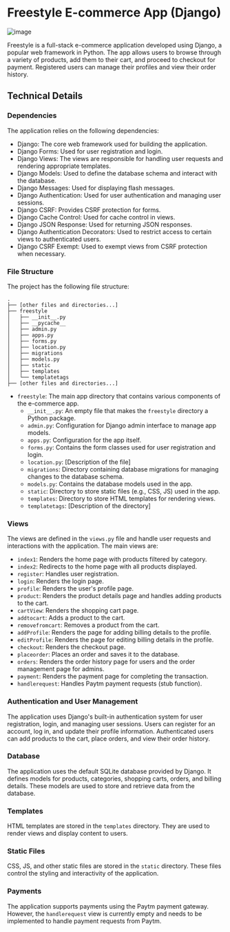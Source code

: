 # Freestyle E-commerce App (Django)
<!---

{
  "show_on_portfolio": true,
  "priority": true,
  "details": 
    {
      "title": "Freestyle E-commerce App (Django)",
      "content": "A full-stack e-commerce app built with Django. Users can shop, manage profiles, and view order history.",
      "image": "https://github.com/0aaryan/freestyle/assets/73797587/1e0b9753-3f68-46f2-b8ba-ba78454aec1f",
      "featured": {
        "name": "Demo",
        "link": "http://freeyourstyle.pythonanywhere.com"
      },
      "badges": [
        "Django",
        "E-commerce"
      ],
      "links": [
        {
          "icon": "fab fa-github",
          "url": "https://github.com/0aaryan/freestyle"
        },
        {
          "icon": "fas fa-external-link-alt",
          "url": "http://freeyourstyle.pythonanywhere.com"
        }
      ]
    }
}

--->
![image](https://github.com/0aaryan/freestyle/assets/73797587/1e0b9753-3f68-46f2-b8ba-ba78454aec1f)

Freestyle is a full-stack e-commerce application developed using Django, a popular web framework in Python. The app allows users to browse through a variety of products, add them to their cart, and proceed to checkout for payment. Registered users can manage their profiles and view their order history.

## Technical Details

### Dependencies

The application relies on the following dependencies:

- Django: The core web framework used for building the application.
- Django Forms: Used for user registration and login.
- Django Views: The views are responsible for handling user requests and rendering appropriate templates.
- Django Models: Used to define the database schema and interact with the database.
- Django Messages: Used for displaying flash messages.
- Django Authentication: Used for user authentication and managing user sessions.
- Django CSRF: Provides CSRF protection for forms.
- Django Cache Control: Used for cache control in views.
- Django JSON Response: Used for returning JSON responses.
- Django Authentication Decorators: Used to restrict access to certain views to authenticated users.
- Django CSRF Exempt: Used to exempt views from CSRF protection when necessary.

### File Structure

The project has the following file structure:

```
.
├── [other files and directories...]
├── freestyle
│   ├── __init__.py
│   ├── __pycache__
│   ├── admin.py
│   ├── apps.py
│   ├── forms.py
│   ├── location.py
│   ├── migrations
│   ├── models.py
│   ├── static
│   ├── templates
│   └── templatetags
├── [other files and directories...]
```

- `freestyle`: The main app directory that contains various components of the e-commerce app.
  - `__init__.py`: An empty file that makes the `freestyle` directory a Python package.
  - `admin.py`: Configuration for Django admin interface to manage app models.
  - `apps.py`: Configuration for the app itself.
  - `forms.py`: Contains the form classes used for user registration and login.
  - `location.py`: [Description of the file]
  - `migrations`: Directory containing database migrations for managing changes to the database schema.
  - `models.py`: Contains the database models used in the app.
  - `static`: Directory to store static files (e.g., CSS, JS) used in the app.
  - `templates`: Directory to store HTML templates for rendering views.
  - `templatetags`: [Description of the directory]

### Views

The views are defined in the `views.py` file and handle user requests and interactions with the application. The main views are:

- `index1`: Renders the home page with products filtered by category.
- `index2`: Redirects to the home page with all products displayed.
- `register`: Handles user registration.
- `login`: Renders the login page.
- `profile`: Renders the user's profile page.
- `product`: Renders the product details page and handles adding products to the cart.
- `cartView`: Renders the shopping cart page.
- `addtocart`: Adds a product to the cart.
- `removefromcart`: Removes a product from the cart.
- `addProfile`: Renders the page for adding billing details to the profile.
- `editProfile`: Renders the page for editing billing details in the profile.
- `checkout`: Renders the checkout page.
- `placeorder`: Places an order and saves it to the database.
- `orders`: Renders the order history page for users and the order management page for admins.
- `payment`: Renders the payment page for completing the transaction.
- `handlerequest`: Handles Paytm payment requests (stub function).

### Authentication and User Management

The application uses Django's built-in authentication system for user registration, login, and managing user sessions. Users can register for an account, log in, and update their profile information. Authenticated users can add products to the cart, place orders, and view their order history.

### Database

The application uses the default SQLite database provided by Django. It defines models for products, categories, shopping carts, orders, and billing details. These models are used to store and retrieve data from the database.

### Templates

HTML templates are stored in the `templates` directory. They are used to render views and display content to users.

### Static Files

CSS, JS, and other static files are stored in the `static` directory. These files control the styling and interactivity of the application.

### Payments

The application supports payments using the Paytm payment gateway. However, the `handlerequest` view is currently empty and needs to be implemented to handle payment requests from Paytm.
